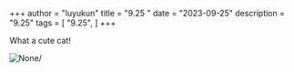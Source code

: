 +++
author = "luyukun"
title = "9.25 "
date = "2023-09-25"
description = "9.25"
tags = [
    "9.25",
]
+++

What a cute cat!

<img src="\images\lifes\9.25.jpg" alt=None/>